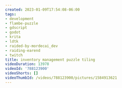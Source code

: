 ```yaml
---
created: 2023-01-09T17:54:08-06:00
tags:
- development
- flambe-puzzle
- gdscript
- godot
- krita
- ldtk
- raided-by-mordecai_dev
- raiding-earend
- twitch
title: inventory management puzzle tiling
videoDuration: 13978
videoId: '788123900'
videoShorts: []
videoThumbId: /videos/788123900/pictures/1584913621
---
```

